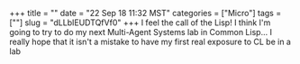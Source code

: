+++
title = ""
date = "22 Sep 18 11:32 MST"
categories = ["Micro"]
tags = [""]
slug = "dLLbIEUDTQfVf0"
+++
I feel the call of the Lisp! I think I'm going to try to do my next Multi-Agent Systems lab in Common Lisp... I really hope that it isn't a mistake to have my first real exposure to CL be in a lab
